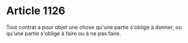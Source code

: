 # Article 1126

Tout contrat a pour objet une chose qu'une partie s'oblige à donner, ou qu'une partie s'oblige à faire ou à ne pas faire.
